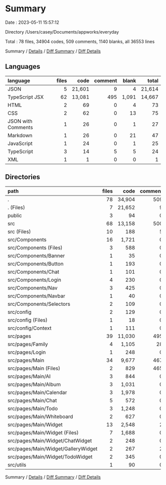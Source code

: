 # Summary

Date : 2023-05-11 15:57:12

Directory /Users/casey/Documents/appworks/everyday

Total : 78 files,  34904 codes, 509 comments, 1140 blanks, all 36553 lines

Summary / [Details](details.md) / [Diff Summary](diff.md) / [Diff Details](diff-details.md)

## Languages
| language | files | code | comment | blank | total |
| :--- | ---: | ---: | ---: | ---: | ---: |
| JSON | 5 | 21,601 | 9 | 4 | 21,614 |
| TypeScript JSX | 62 | 13,081 | 495 | 1,091 | 14,667 |
| HTML | 2 | 69 | 0 | 4 | 73 |
| CSS | 2 | 62 | 0 | 13 | 75 |
| JSON with Comments | 1 | 26 | 0 | 1 | 27 |
| Markdown | 1 | 26 | 0 | 21 | 47 |
| JavaScript | 1 | 24 | 0 | 1 | 25 |
| TypeScript | 3 | 14 | 5 | 5 | 24 |
| XML | 1 | 1 | 0 | 0 | 1 |

## Directories
| path | files | code | comment | blank | total |
| :--- | ---: | ---: | ---: | ---: | ---: |
| . | 78 | 34,904 | 509 | 1,140 | 36,553 |
| . (Files) | 7 | 21,652 | 9 | 26 | 21,687 |
| public | 3 | 94 | 0 | 5 | 99 |
| src | 68 | 13,158 | 500 | 1,109 | 14,767 |
| src (Files) | 10 | 188 | 5 | 29 | 222 |
| src/Components | 16 | 1,721 | 0 | 158 | 1,879 |
| src/Components (Files) | 3 | 588 | 0 | 57 | 645 |
| src/Components/Banner | 1 | 35 | 0 | 5 | 40 |
| src/Components/Button | 1 | 193 | 0 | 11 | 204 |
| src/Components/Chat | 1 | 101 | 0 | 8 | 109 |
| src/Components/Login | 4 | 230 | 0 | 27 | 257 |
| src/Components/Nav | 3 | 425 | 0 | 32 | 457 |
| src/Components/Navbar | 1 | 40 | 0 | 6 | 46 |
| src/Components/Selectors | 2 | 109 | 0 | 12 | 121 |
| src/config | 2 | 129 | 0 | 12 | 141 |
| src/config (Files) | 1 | 18 | 0 | 1 | 19 |
| src/config/Context | 1 | 111 | 0 | 11 | 122 |
| src/pages | 39 | 11,030 | 495 | 903 | 12,428 |
| src/pages/Family | 4 | 1,105 | 28 | 63 | 1,196 |
| src/pages/Login | 1 | 248 | 0 | 19 | 267 |
| src/pages/Main | 34 | 9,677 | 467 | 821 | 10,965 |
| src/pages/Main (Files) | 2 | 829 | 465 | 55 | 1,349 |
| src/pages/Main/AI | 3 | 844 | 0 | 72 | 916 |
| src/pages/Main/Album | 3 | 1,031 | 0 | 67 | 1,098 |
| src/pages/Main/Calendar | 3 | 1,978 | 0 | 163 | 2,141 |
| src/pages/Main/Chat | 5 | 572 | 0 | 54 | 626 |
| src/pages/Main/Todo | 3 | 1,248 | 0 | 101 | 1,349 |
| src/pages/Main/Whiteboard | 2 | 627 | 0 | 52 | 679 |
| src/pages/Main/Widget | 13 | 2,548 | 2 | 257 | 2,807 |
| src/pages/Main/Widget (Files) | 7 | 1,688 | 0 | 148 | 1,836 |
| src/pages/Main/Widget/ChatWidget | 2 | 248 | 0 | 34 | 282 |
| src/pages/Main/Widget/GalleryWidget | 2 | 267 | 2 | 37 | 306 |
| src/pages/Main/Widget/TodoWidget | 2 | 345 | 0 | 38 | 383 |
| src/utils | 1 | 90 | 0 | 7 | 97 |

Summary / [Details](details.md) / [Diff Summary](diff.md) / [Diff Details](diff-details.md)